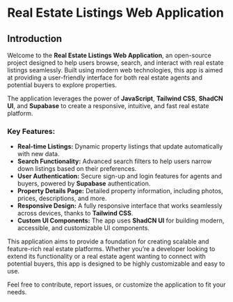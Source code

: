 # Real Estate Listings Web Application

## Introduction

Welcome to the **Real Estate Listings Web Application**, an open-source project designed to help users browse, search, and interact with real estate listings seamlessly. Built using modern web technologies, this app is aimed at providing a user-friendly interface for both real estate agents and potential buyers to explore properties.

The application leverages the power of **JavaScript**, **Tailwind CSS**, **ShadCN UI**, and **Supabase** to create a responsive, intuitive, and fast real estate platform.

### Key Features:
- **Real-time Listings:** Dynamic property listings that update automatically with new data.
- **Search Functionality:** Advanced search filters to help users narrow down listings based on their preferences.
- **User Authentication:** Secure sign-up and login features for agents and buyers, powered by **Supabase** authentication.
- **Property Details Page:** Detailed property information, including photos, prices, descriptions, and more.
- **Responsive Design:** A fully responsive interface that works seamlessly across devices, thanks to **Tailwind CSS**.
- **Custom UI Components:** The app uses **ShadCN UI** for building modern, accessible, and customizable UI components.

This application aims to provide a foundation for creating scalable and feature-rich real estate platforms. Whether you’re a developer looking to extend its functionality or a real estate agent wanting to connect with potential buyers, this app is designed to be highly customizable and easy to use.

Feel free to contribute, report issues, or customize the application to fit your needs.
